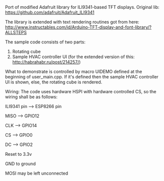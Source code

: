 Port of modified Adafruit library for ILI9341-based TFT displays.
Original lib: https://github.com/adafruit/Adafruit_ILI9341

The library is extended with text rendering routines got from here: http://www.instructables.com/id/Arduino-TFT-display-and-font-library/?ALLSTEPS

The sample code consists of two parts:
1) Rotating cube
2) Sample HVAC controller UI (for the extended version of this: http://habrahabr.ru/post/214257/)

What to demonstrate is controlled by macro UIDEMO defined at the beginning of user_main.cpp. If it's defined then the sample HVAC controller UI is shown, else, the rotating cube is rendered.

Wiring:
The code uses hardware HSPI with hardware controlled CS, so the wiring shall be as follows: 

ILI9341 pin -->	ESP8266 pin

MISO 	-->	GPIO12

CLK 	-->	GPIO14

CS 	-->	GPIO0

DC 	-->	GPIO2

Reset to 3.3v

GND to ground

MOSI may be left unconnected



